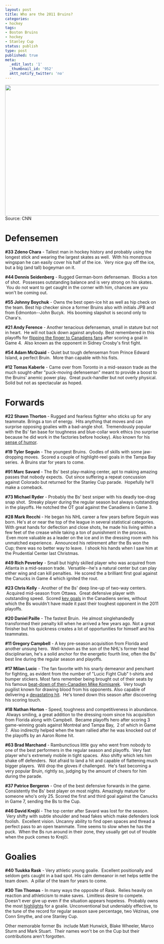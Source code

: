 ```yaml
---
layout: post
title: Who are the 2011 Bruins?
categories:
- hockey
tags:
- Boston Bruins
- hockey
- Stanley Cup
status: publish
type: post
published: true
meta:
  _edit_last: '1'
  _thumbnail_id: '952'
  aktt_notify_twitter: 'no'
---
```

<img src="http://i.cdn.turner.com/si/multimedia/photo_gallery/1105/nhl-bruins-road-to-stanley-cup/images/bruins-stanley-cup-op1x-17626.jpg" width="641" height="427" />

<figcaption>Source: CNN</figcaption>

# Defensemen
**#33 Zdeno Chara** - Tallest man in hockey history and probably using the longest stick and wearing the largest skates as well.  With his monstrous wingspan he can easily cover his half of the ice.  Very nice guy off the ice, but a big (and tall) bogeyman on it.

**#44 Dennis Seidenberg** - Rugged German-born defenseman.  Blocks a ton of shot.  Possesses outstanding balance and is very strong on his skates.  You do not want to get caught in the corner with him, chances are you won't be coming out.

**#55 Johnny Boychuk** - Owns the best open-ice hit as well as hip check on the team. Best hip checker since a former Bruins also with initials JPB and from Edmonton--John Bucyk.  His booming slapshot is second only to Chara's.

**#21 Andy Ference** - Another tenacious defenseman, small in stature but not in heart.  He will not back down against anybody. Best remembered in this playoffs for <a href="http://www.boston.com/sports/hockey/bruins/extras/bruins_blog/2011/04/andrew_ference.html">flipping the finger to Canadiens fans</a> after scoring a goal in Game 4.  Also known as the opponent in Sidney Crosby's first fight.

**#54 Adam McQuaid** - Quiet but tough defenseman from Prince Edward Island, a perfect Bruin.  More than capable with his fists.

**#12 Tomas Kaberle** - Came over from Toronto in a mid-season trade as the much sought-after "puck-moving defenseman" meant to provide a boost to the Bruins' anemic power play.  Great puck-handler but not overly physical. Solid but not as spectacular as hoped.
# Forwards
**#22 Shawn Thorton** - Rugged and fearless fighter who sticks up for any teammate. Brings a ton of energy.  Hits anything that moves and can surprise opposing goalies with a bad-angle shot.  Tremendously popular with the Bs' fan base for toughness and blue-collar work ethics (no surprise because he did work in the factories before hockey). Also known for his <a href="http://shawnthorntonsays.tumblr.com">sense of humor</a>.

**#19 Tyler Seguin** - The youngest Bruins.  Oodles of skills with some jaw-dropping moves.  Scored a couple of highlight-reel goals in the Tampa Bay series.  A Bruins star for years to come.

**#91 Marc Savard** - The Bs' best play-making center, apt to making amazing passes that nobody expects.  Out since suffering a repeat concussion against Colorado but returned for the Stanley Cup parade.  Hopefully he'll make a comeback.

**#73 Michael Ryder** - Probably the Bs' best sniper with his deadly toe-drag snap shot.  Streaky player during the regular season but always outstanding in the playoffs. He notched the OT goal against the Canadiens in Game 3.

**#28 Mark Recchi** - He began his NHL career a few years before Seguin was born. He's at or near the top of the league in several statistical categories. With great hands for deflection and close shots, he made his living within a few feet of the crease while taking a ton of punishment in the process.  Even more valuable as a leader on the ice and in the dressing room with his unmatched experience.  Announced his retirement after the Bs won the Cup; there was no better way to leave.  I shook his hands when I saw him at the Prudential Center last Christmas.

**#49 Rich Peverley** - Small but highly skilled player who was acquired from Atlanta in a mid-season trade.  Versatile--he's a natural center but can play either wing and can kill penalties.  He scored the a brilliant first goal against the Canucks in Game 4 which ignited the rout.

**#23 Chris Kelly** - Another of the Bs' deep line-up of two-way centers.  Acquired mid-season from Ottawa.  Great defensive player with outstanding speed.  Scored <a href="http://thehubofhockey.net/2011/04/28/chris-kelly-has-been-a-pleasant-surprise">key goals</a> in the Canadiens series, without which the Bs wouldn't have made it past their toughest opponent in the 2011 playoffs.

**#20 Daniel Paille** - The fastest Bruin.  He almost singlehandedly transformed their penalty kill when he arrived a few years ago. Not a great finisher but his quickness creates a lot of opportunities for himself and his teammates.

**#11 Gregory Campbell** - A key pre-season acquisition from Florida and another unsung hero.  Well-known as the son of the NHL's former head disciplinarian, he's a solid anchor for the energetic fourth line, often the Bs' best line during the regular season and playoffs.

**#17 Milan Lucic** - The fan favorite with his snarly demeanor and penchant for fighting, as evident from the number of "Lucic Fight Club" t-shirts and bumper stickers. Most fans remember being brought out of their seats by his famous <a href="http://www.youtube.com/watch?v=gjZbNtzsQFY">beat-down of then-Canadien Mike Komisarek</a>.  Very tough pugilist known for drawing blood from his opponents. Also capable of delivering a <a href="http://www.youtube.com/watch?v=JWqgizAD4FA">devastating hit</a>.  He's toned down this season after discovering his scoring touch.

**#18 Nathan Horton** - Speed, toughness and competitiveness in abundance.  Always smiling, a great addition to the dressing room since his acquisition from Florida along with Campbell.  Became playoffs hero after scoring 3 game-winning goals against Montréal and Tampa Bay,  2 of which in Game 7.  Also indirectly helped when the team rallied after he was knocked out of the playoffs by an Aaron Rome hit.

**#63 Brad Marchand** - Rambunctious little guy who went from nobody to one of the best performers in the regular season and playoffs.  Very fast player who's extremely mobile in tight spaces.  Also shifty which lets him shake off defenders.  Not afraid to land a hit and capable of flattening much bigger players.  Will drop the gloves if challenged.  He's fast becoming a very popular Bruin, rightly so, judging by the amount of cheers for him during the parade.

**#37 Patrice Bergeron** - One of the best defensive forwards in the game. Consistently the Bs' best player on most nights. Amazingly mature for someone who's only 25. Scored the first and third goal against the Canucks in Game 7, sending the Bs to the Cup.

**#46 David Krejčí** - The top center after Savard was lost for the season.  Very shifty with subtle shoulder and head fakes which make defenders look foolish.  Excellent vision. Uncanny ability to find open spaces and thread a perfect pass to an open teammate. Time seems to slow when he has the puck.  When the Bs run around in their zone, they usually get out of trouble when the puck comes to Krejčí.
# Goalies
**#40 Tuukka Rask** - Very athletic young goalie.  Excellent positionally and seldom gets caught in a bad spot. His calm demeanor in net helps settle the team down.  A pillar of the team for years to come.

**#30 Tim Thomas** - In many ways the opposite of Rask.  Relies heavily on reaction and athleticism to make saves.  Limitless desire to compete. Doesn't ever give up even if the situation appears hopeless.  Probably owns the most <a href="http://www.youtube.com/watch?v=GvAbr4cCBjQ">highlights</a> for a goalie. Unconventional but undeniably effective, to the tune of the record for regular season save percentage, two Vézinas, one Conn Smythe, and one Stanley Cup.

Other memorable former Bs  include Matt Hunwick, Blake Wheeler, Marco Sturm and Mark Stuart.  Their names won't be on the Cup but their contributions aren't forgotten.
